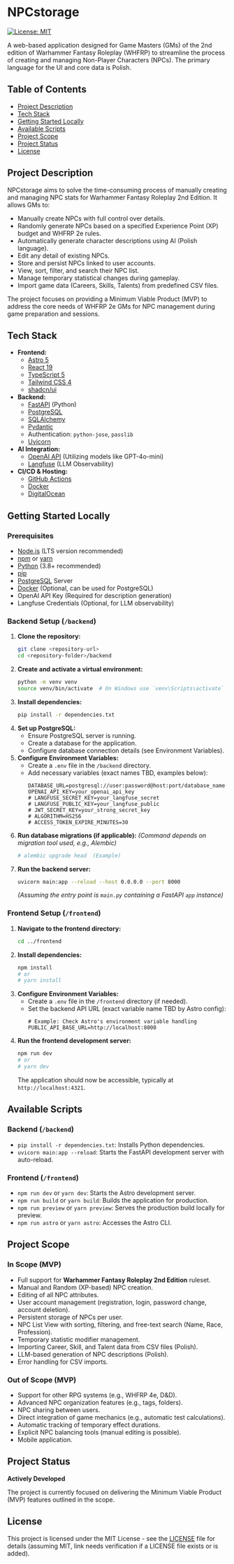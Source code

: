 # NPCstorage

[![License: MIT](https://img.shields.io/badge/License-MIT-yellow.svg)](https://opensource.org/licenses/MIT) <!-- Placeholder -->

A web-based application designed for Game Masters (GMs) of the 2nd edition of Warhammer Fantasy Roleplay (WHFRP) to streamline the process of creating and managing Non-Player Characters (NPCs). The primary language for the UI and core data is Polish.

## Table of Contents

- [Project Description](#project-description)
- [Tech Stack](#tech-stack)
- [Getting Started Locally](#getting-started-locally)
- [Available Scripts](#available-scripts)
- [Project Scope](#project-scope)
- [Project Status](#project-status)
- [License](#license)

## Project Description

NPCstorage aims to solve the time-consuming process of manually creating and managing NPC stats for Warhammer Fantasy Roleplay 2nd Edition. It allows GMs to:

- Manually create NPCs with full control over details.
- Randomly generate NPCs based on a specified Experience Point (XP) budget and WHFRP 2e rules.
- Automatically generate character descriptions using AI (Polish language).
- Edit any detail of existing NPCs.
- Store and persist NPCs linked to user accounts.
- View, sort, filter, and search their NPC list.
- Manage temporary statistical changes during gameplay.
- Import game data (Careers, Skills, Talents) from predefined CSV files.

The project focuses on providing a Minimum Viable Product (MVP) to address the core needs of WHFRP 2e GMs for NPC management during game preparation and sessions.

## Tech Stack

-   **Frontend:**
    -   [Astro 5](https://astro.build/)
    -   [React 19](https://react.dev/)
    -   [TypeScript 5](https://www.typescriptlang.org/)
    -   [Tailwind CSS 4](https://tailwindcss.com/)
    -   [shadcn/ui](https://ui.shadcn.com/)
-   **Backend:**
    -   [FastAPI](https://fastapi.tiangolo.com/) (Python)
    -   [PostgreSQL](https://www.postgresql.org/)
    -   [SQLAlchemy](https://www.sqlalchemy.org/)
    -   [Pydantic](https://docs.pydantic.dev/)
    -   Authentication: `python-jose`, `passlib`
    -   [Uvicorn](https://www.uvicorn.org/)
-   **AI Integration:**
    -   [OpenAI API](https://platform.openai.com/) (Utilizing models like GPT-4o-mini)
    -   [Langfuse](https://langfuse.com/) (LLM Observability)
-   **CI/CD & Hosting:**
    -   [GitHub Actions](https://github.com/features/actions)
    -   [Docker](https://www.docker.com/)
    -   [DigitalOcean](https://www.digitalocean.com/)

## Getting Started Locally

### Prerequisites

-   [Node.js](https://nodejs.org/) (LTS version recommended)
-   [npm](https://www.npmjs.com/) or [yarn](https://yarnpkg.com/)
-   [Python](https://www.python.org/) (3.8+ recommended)
-   [pip](https://pip.pypa.io/en/stable/)
-   [PostgreSQL](https://www.postgresql.org/download/) Server
-   [Docker](https://docs.docker.com/get-docker/) (Optional, can be used for PostgreSQL)
-   OpenAI API Key (Required for description generation)
-   Langfuse Credentials (Optional, for LLM observability)

### Backend Setup (`/backend`)

1.  **Clone the repository:**
    ```bash
    git clone <repository-url>
    cd <repository-folder>/backend
    ```
2.  **Create and activate a virtual environment:**
    ```bash
    python -m venv venv
    source venv/bin/activate  # On Windows use `venv\Scripts\activate`
    ```
3.  **Install dependencies:**
    ```bash
    pip install -r dependencies.txt
    ```
4.  **Set up PostgreSQL:**
    -   Ensure PostgreSQL server is running.
    -   Create a database for the application.
    -   Configure database connection details (see Environment Variables).
5.  **Configure Environment Variables:**
    -   Create a `.env` file in the `/backend` directory.
    -   Add necessary variables (exact names TBD, examples below):
        ```env
        DATABASE_URL=postgresql://user:password@host:port/database_name
        OPENAI_API_KEY=your_openai_api_key
        # LANGFUSE_SECRET_KEY=your_langfuse_secret
        # LANGFUSE_PUBLIC_KEY=your_langfuse_public
        # JWT_SECRET_KEY=your_strong_secret_key
        # ALGORITHM=HS256
        # ACCESS_TOKEN_EXPIRE_MINUTES=30
        ```
6.  **Run database migrations (if applicable):**
    *(Command depends on migration tool used, e.g., Alembic)*
    ```bash
    # alembic upgrade head  (Example)
    ```
7.  **Run the backend server:**
    ```bash
    uvicorn main:app --reload --host 0.0.0.0 --port 8000
    ```
    *(Assuming the entry point is `main.py` containing a FastAPI `app` instance)*

### Frontend Setup (`/frontend`)

1.  **Navigate to the frontend directory:**
    ```bash
    cd ../frontend
    ```
2.  **Install dependencies:**
    ```bash
    npm install
    # or
    # yarn install
    ```
3.  **Configure Environment Variables:**
    -   Create a `.env` file in the `/frontend` directory (if needed).
    -   Set the backend API URL (exact variable name TBD by Astro config):
        ```env
        # Example: Check Astro's environment variable handling
        PUBLIC_API_BASE_URL=http://localhost:8000
        ```
4.  **Run the frontend development server:**
    ```bash
    npm run dev
    # or
    # yarn dev
    ```
    The application should now be accessible, typically at `http://localhost:4321`.

## Available Scripts

### Backend (`/backend`)

-   `pip install -r dependencies.txt`: Installs Python dependencies.
-   `uvicorn main:app --reload`: Starts the FastAPI development server with auto-reload.

### Frontend (`/frontend`)

-   `npm run dev` or `yarn dev`: Starts the Astro development server.
-   `npm run build` or `yarn build`: Builds the application for production.
-   `npm run preview` or `yarn preview`: Serves the production build locally for preview.
-   `npm run astro` or `yarn astro`: Accesses the Astro CLI.

## Project Scope

### In Scope (MVP)

-   Full support for **Warhammer Fantasy Roleplay 2nd Edition** ruleset.
-   Manual and Random (XP-based) NPC creation.
-   Editing of all NPC attributes.
-   User account management (registration, login, password change, account deletion).
-   Persistent storage of NPCs per user.
-   NPC List View with sorting, filtering, and free-text search (Name, Race, Profession).
-   Temporary statistic modifier management.
-   Importing Career, Skill, and Talent data from CSV files (Polish).
-   LLM-based generation of NPC descriptions (Polish).
-   Error handling for CSV imports.

### Out of Scope (MVP)

-   Support for other RPG systems (e.g., WHFRP 4e, D&D).
-   Advanced NPC organization features (e.g., tags, folders).
-   NPC sharing between users.
-   Direct integration of game mechanics (e.g., automatic test calculations).
-   Automatic tracking of temporary effect durations.
-   Explicit NPC balancing tools (manual editing is possible).
-   Mobile application.

## Project Status

**Actively Developed**

The project is currently focused on delivering the Minimum Viable Product (MVP) features outlined in the scope.

## License

This project is licensed under the MIT License - see the [LICENSE](LICENSE) file for details (assuming MIT, link needs verification if a LICENSE file exists or is added). 
